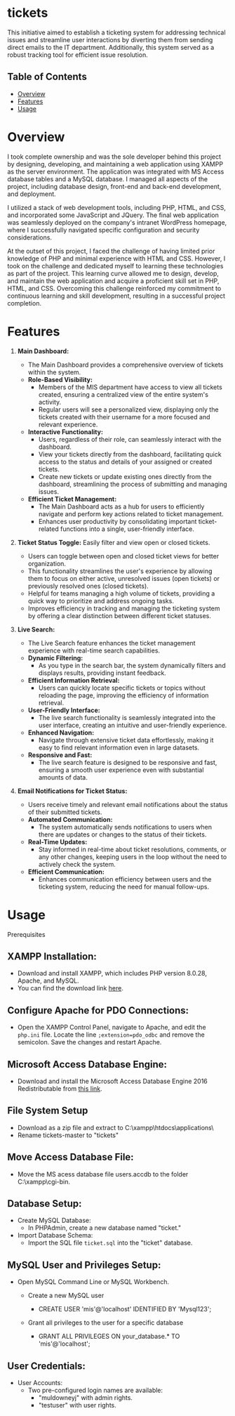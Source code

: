 # tickets
This initiative aimed to establish a ticketing system for addressing technical issues and streamline user interactions by diverting them from sending direct emails to the IT department. 
Additionally, this system served as a robust tracking tool for efficient issue resolution.

## Table of Contents
- [Overview](#overview)
- [Features](#features)
- [Usage](#usage)



# Overview

I took complete ownership and was the sole developer behind this project by designing, developing, and maintaining a web application using XAMPP as the server environment. The application was integrated with MS Access database tables and a MySQL database. I managed all aspects of the project, including database design, front-end and back-end development, and deployment.

I utilized a stack of web development tools, including PHP, HTML, and CSS, and incorporated some JavaScript and JQuery. The final web application was seamlessly deployed on the company's intranet WordPress homepage, where I successfully navigated specific configuration and security considerations.

At the outset of this project, I faced the challenge of having limited prior knowledge of PHP and minimal experience with HTML and CSS. However, I took on the challenge and dedicated myself to learning these technologies as part of the project. This learning curve allowed me to design, develop, and maintain the web application and acquire a proficient skill set in PHP, HTML, and CSS. Overcoming this challenge reinforced my commitment to continuous learning and skill development, resulting in a successful project completion.


# Features

1. **Main Dashboard:**
   - The Main Dashboard provides a comprehensive overview of tickets within the system.
   - **Role-Based Visibility:**
     - Members of the MIS department have access to view all tickets created, ensuring a centralized view of the entire system's activity.
     - Regular users will see a personalized view, displaying only the tickets created with their username for a more focused and relevant experience.
   - **Interactive Functionality:**
     - Users, regardless of their role, can seamlessly interact with the dashboard.
     - View your tickets directly from the dashboard, facilitating quick access to the status and details of your assigned or created tickets.
     - Create new tickets or update existing ones directly from the dashboard, streamlining the process of submitting and managing issues.
   - **Efficient Ticket Management:**
     - The Main Dashboard acts as a hub for users to efficiently navigate and perform key actions related to ticket management.
     - Enhances user productivity by consolidating important ticket-related functions into a single, user-friendly interface.

2. **Ticket Status Toggle:** Easily filter and view open or closed tickets.
   - Users can toggle between open and closed ticket views for better organization.
   - This functionality streamlines the user's experience by allowing them to focus on either active, unresolved issues (open tickets) or previously resolved ones (closed tickets).
   - Helpful for teams managing a high volume of tickets, providing a quick way to prioritize and address ongoing tasks.
   - Improves efficiency in tracking and managing the ticketing system by offering a clear distinction between different ticket statuses.


3. **Live Search:**
   - The Live Search feature enhances the ticket management experience with real-time search capabilities.
   - **Dynamic Filtering:**
     - As you type in the search bar, the system dynamically filters and displays results, providing instant feedback.
   - **Efficient Information Retrieval:**
     - Users can quickly locate specific tickets or topics without reloading the page, improving the efficiency of information retrieval.
   - **User-Friendly Interface:**
     - The live search functionality is seamlessly integrated into the user interface, creating an intuitive and user-friendly experience.
   - **Enhanced Navigation:**
     - Navigate through extensive ticket data effortlessly, making it easy to find relevant information even in large datasets.
   - **Responsive and Fast:**
     - The live search feature is designed to be responsive and fast, ensuring a smooth user experience even with substantial amounts of data.

4. **Email Notifications for Ticket Status:**
   - Users receive timely and relevant email notifications about the status of their submitted tickets.
   - **Automated Communication:**
     - The system automatically sends notifications to users when there are updates or changes to the status of their tickets.
   - **Real-Time Updates:**
     - Stay informed in real-time about ticket resolutions, comments, or any other changes, keeping users in the loop without the need to actively check the system.
   - **Efficient Communication:**
     - Enhances communication efficiency between users and the ticketing system, reducing the need for manual follow-ups.


# Usage

Prerequisites

## XAMPP Installation:
- Download and install XAMPP, which includes PHP version 8.0.28, Apache, and MySQL.
- You can find the download link [here](https://www.apachefriends.org/download.html).

## Configure Apache for PDO Connections:
- Open the XAMPP Control Panel, navigate to Apache, and edit the `php.ini` file. Locate the line `;extension=pdo_odbc` and remove the semicolon. Save the changes and restart Apache.

## Microsoft Access Database Engine:
- Download and install the Microsoft Access Database Engine 2016 Redistributable from [this link](https://www.microsoft.com/en-us/download/details.aspx?id=54920).

## File System Setup
  - Download as a zip file and extract to C:\xampp\htdocs\applications\
  - Rename tickets-master to "tickets"

## Move Access Database File:
- Move the MS acess database file users.accdb to the folder C:\xampp\cgi-bin.

## Database Setup:
- Create MySQL Database:
  - In PHPAdmin, create a new database named "ticket."
- Import Database Schema:
  - Import the SQL file `ticket.sql` into the "ticket" database.

## MySQL User and Privileges Setup:
- Open MySQL Command Line or MySQL Workbench.  
  - Create a new MySQL user
     - CREATE USER 'mis'@'localhost' IDENTIFIED BY 'Mysql123';

  - Grant all privileges to the user for a specific database
     - GRANT ALL PRIVILEGES ON your_database.* TO 'mis'@'localhost';

## User Credentials:
- User Accounts:
  - Two pre-configured login names are available:
      - "muldowneyj" with admin rights.
      - "testuser" with user rights.




